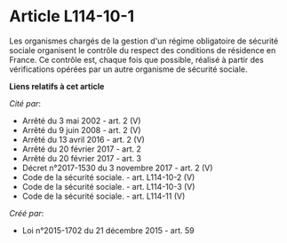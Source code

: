 # Article L114-10-1

Les organismes chargés de la gestion d'un régime obligatoire de sécurité sociale organisent le contrôle du respect des
conditions de résidence en France. Ce contrôle est, chaque fois que possible, réalisé à partir des vérifications opérées par
un autre organisme de sécurité sociale.

**Liens relatifs à cet article**

_Cité par_:

  - Arrêté du 3 mai 2002 - art. 2 (V)
  - Arrêté du 9 juin 2008 - art. 2 (V)
  - Arrêté du 13 avril 2016 - art. 2 (V)
  - Arrêté du 20 février 2017 - art. 2
  - Arrêté du 20 février 2017 - art. 3
  - Décret n°2017-1530 du 3 novembre 2017 - art. 2 (V)
  - Code de la sécurité sociale. - art. L114-10-2 (V)
  - Code de la sécurité sociale. - art. L114-10-3 (V)
  - Code de la sécurité sociale. - art. L114-11 (V)

_Créé par_:

  - Loi n°2015-1702 du 21 décembre 2015 - art. 59
